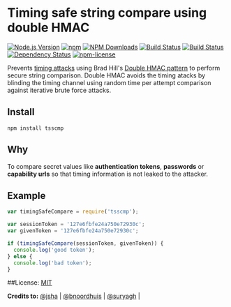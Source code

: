 # Timing safe string compare using double HMAC

[![Node.js Version](https://img.shields.io/node/v/tsscmp.svg?style=flat-square)](https://nodejs.org/en/download)
[![npm](https://img.shields.io/npm/v/tsscmp.svg?style=flat-square)](https://npmjs.org/package/tsscmp)
[![NPM Downloads](https://img.shields.io/npm/dm/tsscmp.svg?style=flat-square)](https://npmjs.org/package/tsscmp)
[![Build Status](https://img.shields.io/travis/suryagh/tsscmp/master.svg?style=flat-square)](https://travis-ci.org/suryagh/tsscmp)
[![Build Status](https://img.shields.io/appveyor/ci/suryagh/tsscmp/master.svg?style=flat-square&label=windows)](https://ci.appveyor.com/project/suryagh/tsscmp)
[![Dependency Status](http://img.shields.io/david/suryagh/tsscmp.svg?style=flat-square)](https://david-dm.org/suryagh/tsscmp)
[![npm-license](http://img.shields.io/npm/l/tsscmp.svg?style=flat-square)](LICENSE)


Prevents [timing attacks](http://codahale.com/a-lesson-in-timing-attacks/) using Brad Hill's
[Double HMAC pattern](https://www.nccgroup.trust/us/about-us/newsroom-and-events/blog/2011/february/double-hmac-verification/)
to perform secure string comparison. Double HMAC avoids the timing atacks by blinding the
timing channel using random time per attempt comparison against iterative brute force attacks.


## Install

```
npm install tsscmp
```
## Why
To compare secret values like **authentication tokens**, **passwords** or
**capability urls** so that timing information is not
leaked to the attacker.

## Example

```js
var timingSafeCompare = require('tsscmp');

var sessionToken = '127e6fbfe24a750e72930c';
var givenToken = '127e6fbfe24a750e72930c';

if (timingSafeCompare(sessionToken, givenToken)) {
  console.log('good token');
} else {
  console.log('bad token');
}
```
##License: 
[MIT](LICENSE)

**Credits to:**  [@jsha](https://github.com/jsha) |
[@bnoordhuis](https://github.com/bnoordhuis) |
[@suryagh](https://github.com/suryagh) |
 